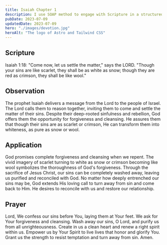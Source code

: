 ```yaml
---
title: Isaiah Chapter 1
description: I use SOAP method to engage with Scripture in a structured and meaningful way, allowing it to guide my actions, and strengthen relationship with God.
pubDate: 2023-07-09
updatedDate: 2023-07-09
hero: "./images/devotion.jpg"
heroAlt: "The logo of Astro and Tailwind CSS"
---
```


## Scripture

  

Isaiah 1:18: "Come now, let us settle the matter," says the LORD. "Though your sins are like scarlet, they shall be as white as snow; though they are red as crimson, they shall be like wool."
  

## Observation

The prophet Isaiah delivers a message from the Lord to the people of Israel. The Lord calls them to reason together, inviting them to come and settle the matter of their sins. Despite their deep-rooted sinfulness and rebellion, God offers them the opportunity for forgiveness and cleansing. He assures them that though their sins are as scarlet or crimson, He can transform them into whiteness, as pure as snow or wool.
  


## Application

God promises complete forgiveness and cleansing when we repent. The vivid imagery of scarlet turning to white as snow or crimson becoming like wool symbolizes the thoroughness of God's forgiveness. Through the sacrifice of Jesus Christ, our sins can be completely washed away, leaving us purified and reconciled with God. No matter how deeply entrenched our sins may be, God extends His loving call to turn away from sin and come back to Him. He desires to reconcile with us and restore our relationship.


  

## Prayer

Lord, We confess our sins before You, laying them at Your feet. We ask for Your forgiveness and cleansing. Wash away our sins, O Lord, and purify us from all unrighteousness. Create in us a clean heart and renew a right spirit within us. Empower us by Your Spirit to live lives that honor and glorify You. Grant us the strength to resist temptation and turn away from sin. Amen.

